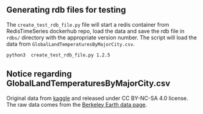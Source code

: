
## Generating rdb files for testing
The `create_test_rdb_file.py` file will start a redis container from RedisTimeSeries dockerhub repo, load the data and save
the rdb file in `rdbs/` directory with the appropriate version number.
The script will load the data from `GlobalLandTemperaturesByMajorCity.csv`.
```bash
python3  create_test_rdb_file.py 1.2.5
```


## Notice regarding GlobalLandTemperaturesByMajorCity.csv
Original data from [kaggle](https://www.kaggle.com/berkeleyearth/climate-change-earth-surface-temperature-data/data) and released
under CC BY-NC-SA 4.0 license.
The raw data comes from the [Berkeley Earth data page](http://berkeleyearth.org/data/).
